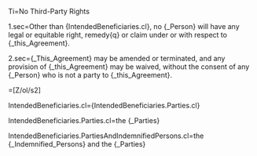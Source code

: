 Ti=No Third-Party Rights

1.sec=Other than {IntendedBeneficiaries.cl}, no {_Person} will have any legal or equitable right, remedy{q} or claim under or with respect to {_this_Agreement}.  

2.sec={_This_Agreement} may be amended or terminated, and any provision of {_this_Agreement} may be waived, without the consent of any {_Person} who is not a party to  {_this_Agreement}.

=[Z/ol/s2]

IntendedBeneficiaries.cl={IntendedBeneficiaries.Parties.cl}

IntendedBeneficiaries.Parties.cl=the {_Parties}

IntendedBeneficiaries.PartiesAndIndemnifiedPersons.cl=the {_Indemnified_Persons} and the {_Parties}
